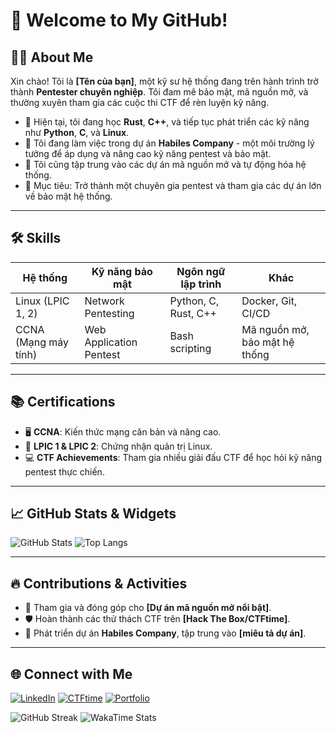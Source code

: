 # 👋 Welcome to My GitHub!

## 👨‍💻 About Me
Xin chào! Tôi là **[Tên của bạn]**, một kỹ sư hệ thống đang trên hành trình trở thành **Pentester chuyên nghiệp**. Tôi đam mê bảo mật, mã nguồn mở, và thường xuyên tham gia các cuộc thi CTF để rèn luyện kỹ năng. 

- 🌱 Hiện tại, tôi đang học **Rust**, **C++**, và tiếp tục phát triển các kỹ năng như **Python**, **C**, và **Linux**.
- 🏢 Tôi đang làm việc trong dự án **Habiles Company** - một môi trường lý tưởng để áp dụng và nâng cao kỹ năng pentest và bảo mật.
- 🔭 Tôi cũng tập trung vào các dự án mã nguồn mở và tự động hóa hệ thống.
- 🎯 Mục tiêu: Trở thành một chuyên gia pentest và tham gia các dự án lớn về bảo mật hệ thống.

---

## 🛠️ Skills
| **Hệ thống**         | **Kỹ năng bảo mật**     | **Ngôn ngữ lập trình** | **Khác**                     |
|-----------------------|------------------------|-------------------------|------------------------------|
| Linux (LPIC 1, 2)     | Network Pentesting     | Python, C, Rust, C++    | Docker, Git, CI/CD           |
| CCNA (Mạng máy tính)  | Web Application Pentest| Bash scripting          | Mã nguồn mở, bảo mật hệ thống |

---

## 📚 Certifications
- 🖥️ **CCNA**: Kiến thức mạng căn bản và nâng cao.
- 🐧 **LPIC 1 & LPIC 2**: Chứng nhận quản trị Linux.
- 💻 **CTF Achievements**: Tham gia nhiều giải đấu CTF để học hỏi kỹ năng pentest thực chiến.

---

## 📈 GitHub Stats & Widgets

![GitHub Stats](https://github-readme-stats.vercel.app/api?username=USERNAME&show_icons=true&theme=dark&count_private=true)
![Top Langs](https://github-readme-stats.vercel.app/api/top-langs/?username=USERNAME&layout=compact&theme=dark)

---

## 🔥 Contributions & Activities
- 🌟 Tham gia và đóng góp cho **[Dự án mã nguồn mở nổi bật]**.
- 🛡️ Hoàn thành các thử thách CTF trên **[Hack The Box/CTFtime]**.
- 🚀 Phát triển dự án **Habiles Company**, tập trung vào **[miêu tả dự án]**.

---

## 🌐 Connect with Me
[![LinkedIn](https://img.shields.io/badge/-LinkedIn-blue?style=flat-square&logo=linkedin&logoColor=white)](https://linkedin.com/in/username)
[![CTFtime](https://img.shields.io/badge/-CTFtime-orange?style=flat-square&logo=protonmail&logoColor=white)](https://ctftime.org/user/username)
[![Portfolio](https://img.shields.io/badge/-Portfolio-green?style=flat-square&logo=google-chrome&logoColor=white)](https://your-portfolio.com)

![GitHub Streak](https://github-readme-streak-stats.herokuapp.com/?user=USERNAME&theme=dark)
![WakaTime Stats](https://github-readme-stats.vercel.app/api/wakatime?username=USERNAME)
